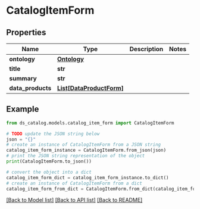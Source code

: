 # CatalogItemForm


## Properties

Name | Type | Description | Notes
------------ | ------------- | ------------- | -------------
**ontology** | [**Ontology**](Ontology.md) |  | 
**title** | **str** |  | 
**summary** | **str** |  | 
**data_products** | [**List[DataProductForm]**](DataProductForm.md) |  | 

## Example

```python
from ds_catalog.models.catalog_item_form import CatalogItemForm

# TODO update the JSON string below
json = "{}"
# create an instance of CatalogItemForm from a JSON string
catalog_item_form_instance = CatalogItemForm.from_json(json)
# print the JSON string representation of the object
print(CatalogItemForm.to_json())

# convert the object into a dict
catalog_item_form_dict = catalog_item_form_instance.to_dict()
# create an instance of CatalogItemForm from a dict
catalog_item_form_from_dict = CatalogItemForm.from_dict(catalog_item_form_dict)
```
[[Back to Model list]](../README.md#documentation-for-models) [[Back to API list]](../README.md#documentation-for-api-endpoints) [[Back to README]](../README.md)


